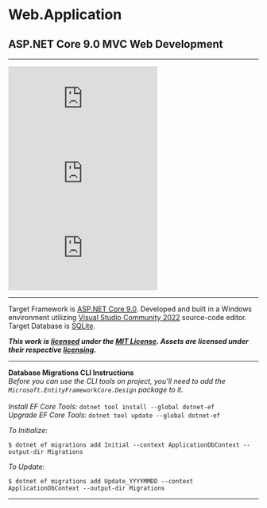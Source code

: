 ﻿# Web.Application
## ASP.NET Core 9.0 MVC Web Development

<hr />

[![GitHub license](https://img.shields.io/github/license/cdcavell/Web.Application)](https://github.com/cdcavell/Web.Application/blob/main/LICENSE)
![GitHub top language](https://img.shields.io/github/languages/top/cdcavell/Web.Application)
![GitHub language count](https://img.shields.io/github/languages/count/cdcavell/Web.Application)

<hr />

Target Framework is [ASP.NET Core 9.0](https://dotnet.microsoft.com/download/dotnet/9.0). 
Developed and built in a Windows environment utilizing 
[Visual Studio Community 2022](https://visualstudio.microsoft.com/vs/) source-code editor. 
Target Database is [SQLite](https://www.sqlite.org/).

**_This work is [licensed](https://github.com/cdcavell/Web.Application/blob/main/LICENSE) under the
[MIT License](https://opensource.org/licenses/MIT). Assets are licensed under their respective
[licensing](https://github.com/cdcavell/Web.Application/blob/main/ASSETS-LICENSES.md)._**

<hr />

__Database Migrations CLI Instructions__
<br />
_Before you can use the CLI tools on project, you'll need to add the `Microsoft.EntityFrameworkCore.Design` package to it._
<br />
<br />_Install EF Core Tools:_ `dotnet tool install --global dotnet-ef`
<br />_Upgrade EF Core Tools:_ `dotnet tool update --global dotnet-ef`

_To Initialize:_

```
$ dotnet ef migrations add Initial --context ApplicationDbContext --output-dir Migrations
```

_To Update:_

```
$ dotnet ef migrations add Update_YYYYMMDD --context ApplicationDbContext --output-dir Migrations
```

<hr />
